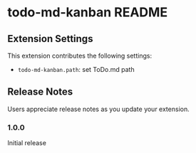 # todo-md-kanban README

## Extension Settings

This extension contributes the following settings:

* `todo-md-kanban.path`: set ToDo.md path

## Release Notes

Users appreciate release notes as you update your extension.

### 1.0.0

Initial release
